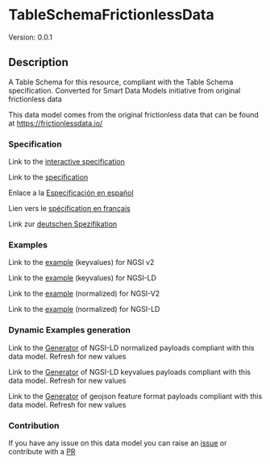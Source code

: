 # TableSchemaFrictionlessData
Version: 0.0.1

## Description 

A Table Schema for this resource, compliant with the Table Schema specification. Converted for Smart Data Models initiative from original frictionless data

This data model comes from the original frictionless data that can be found at https://frictionlessdata.io/
### Specification

Link to the [interactive specification](https://swagger.lab.fiware.org/?url=https://smart-data-models.github.io/dataModel.FrictionlessData/TableSchemaFrictionlessData/swagger.yaml)

Link to the [specification](https://smart-data-models.github.io/dataModel.FrictionlessData/TableSchemaFrictionlessData/doc/spec.md)

Enlace a la [Especificación en español](https://smart-data-models.github.io/dataModel.FrictionlessData/TableSchemaFrictionlessData/doc/spec_ES.md)

Lien vers le [spécification en français](https://smart-data-models.github.io/dataModel.FrictionlessData/TableSchemaFrictionlessData/doc/spec_FR.md)

Link zur [deutschen Spezifikation](https://smart-data-models.github.io/dataModel.FrictionlessData/TableSchemaFrictionlessData/doc/spec_DE.md)
### Examples

Link to the [example](https://smart-data-models.github.io/dataModel.FrictionlessData/TableSchemaFrictionlessData/examples/example.json) (keyvalues) for NGSI v2

Link to the [example](https://smart-data-models.github.io/dataModel.FrictionlessData/TableSchemaFrictionlessData/examples/example.jsonld) (keyvalues) for NGSI-LD

Link to the [example](https://smart-data-models.github.io/dataModel.FrictionlessData/TableSchemaFrictionlessData/examples/example-normalized.json) (normalized) for NGSI-V2

Link to the [example](https://smart-data-models.github.io/dataModel.FrictionlessData/TableSchemaFrictionlessData/examples/example-normalized.jsonld) (normalized) for NGSI-LD
### Dynamic Examples generation

Link to the [Generator](https://smartdatamodels.org/extra/ngsi-ld_generator_v0.92.php?schemaUrl=https://raw.githubusercontent.com/smart-data-models/dataModel.FrictionlessData/master/TableSchemaFrictionlessData/schema.json&email=info@smartdatamodels.org) of NGSI-LD normalized payloads compliant with this data model. Refresh for new values

Link to the [Generator](https://smartdatamodels.org/extra/ngsi-ld_generator_keyvalues_v0.92.php?schemaUrl=https://raw.githubusercontent.com/smart-data-models/dataModel.FrictionlessData/master/TableSchemaFrictionlessData/schema.json&email=info@smartdatamodels.org) of NGSI-LD keyvalues payloads compliant with this data model. Refresh for new values

Link to the [Generator](https://smartdatamodels.org/extra/geojson_features_generator_v1.0.php?schemaUrl=https://raw.githubusercontent.com/smart-data-models/dataModel.FrictionlessData/master/TableSchemaFrictionlessData/schema.json&email=info@smartdatamodels.org) of geojson feature format payloads compliant with this data model. Refresh for new values
### Contribution

 If you have any issue on this data model you can raise an [issue](https://github.com/smart-data-models/dataModel.FrictionlessData/issues)  or contribute with a [PR](https://github.com/smart-data-models/dataModel.FrictionlessData/pulls)
